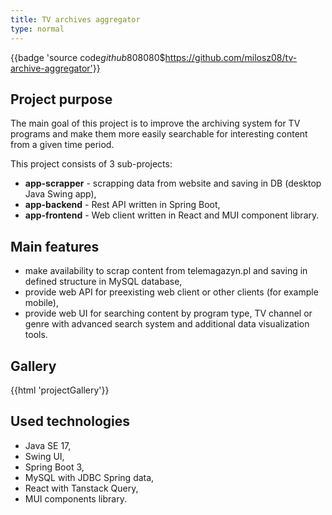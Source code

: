 ```yaml
---
title: TV archives aggregator
type: normal
---
```


{{badge 'source code$github$808080$https://github.com/milosz08/tv-archive-aggregator'}}

## Project purpose

The main goal of this project is to improve the archiving system for TV programs and make them more easily searchable
for interesting content from a given time period.

This project consists of 3 sub-projects:

- **app-scrapper** - scrapping data from website and saving in DB (desktop Java Swing app),
- **app-backend** - Rest API written in Spring Boot,
- **app-frontend** - Web client written in React and MUI component library.

## Main features

- make availability to scrap content from telemagazyn.pl and saving in defined structure in MySQL database,
- provide web API for preexisting web client or other clients (for example mobile),
- provide web UI for searching content by program type, TV channel or genre with advanced search system and additional
  data visualization tools.

## Gallery

{{html 'projectGallery'}}

## Used technologies

- Java SE 17,
- Swing UI,
- Spring Boot 3,
- MySQL with JDBC Spring data,
- React with Tanstack Query,
- MUI components library.
